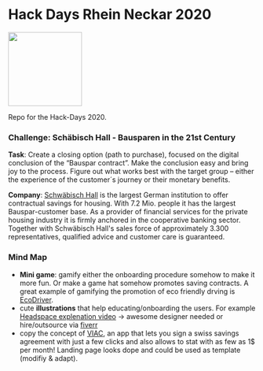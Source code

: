 # Hack Days Rhein Neckar 2020
<img src="https://user-images.githubusercontent.com/44790691/75123166-4b3b6e00-56a5-11ea-993c-915c1e94a74b.png" height="150px">

Repo for the Hack-Days 2020.

### Challenge: Schäbisch Hall - Bausparen in the 21st Century

**Task**: Create a closing option (path to purchase), focused on the digital conclusion of the “Bauspar contract”. Make the conclusion easy and bring joy to the process. Figure out what works best with the target group – either the experience of the customer´s journey or their monetary benefits.

**Company**: [Schwäbisch Hall](https://www.schwaebisch-hall.de/) is the largest German institution to offer contractual savings for housing. With 7.2 Mio. people it has the largest Bauspar-customer base. As a provider of financial services for the private housing industry it is firmly anchored in the cooperative banking sector. Together with Schwäbisch Hall's sales force of approximately 3.300 representatives, qualified advice and customer care is guaranteed.

### Mind Map
- **Mini game**: gamify either the onboarding procedure somehow to make it more fun. Or make a game hat somehow promotes saving contracts. A great example of gamifying the promotion of eco friendly drving is [EcoDriver](https://play.google.com/store/apps/details?id=ch.qualityAlliance.EcoDriver&hl=en).
- cute **illustrations** that help educating/onboarding the users. For example [Headspace explenation video](https://www.youtube.com/watch?v=iN6g2mr0p3Q) -> awesome designer needed or hire/outsource via [fiverr](https://www.fiverr.com/)
- copy the concept of [VIAC](https://viac.ch/), an app that lets you sign a swiss savings agreement with just a few clicks and also allows to stat with as few as 1$ per month! Landing page looks dope and could be used as template (modifiy & adapt). 


